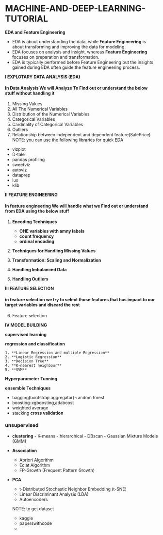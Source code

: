 # MACHINE-AND-DEEP-LEARNING-TUTORIAL

**EDA and Feature Engineering**

- EDA is about understanding the data, while **Feature Engineering** is about transforming and improving the data for modeling.
- EDA focuses on analysis and insight, whereas **Feature Engineering** focuses on preparation and transformation.
- EDA is typically performed before Feature Engineering but the insights gained during EDA often guide the feature engineering process.

**I EXPLOTARY DATA ANALYSIS (EDA)**
#### In Data Analysis We will Analyze To Find out or understand the below stuff without handling it
1. Missing Values
2. All The Numerical Variables
3. Distribution of the Numerical Variables
4. Categorical Variables
5. Cardinality of Categorical Variables
6. Outliers
7. Relationship between independent and dependent feature(SalePrice)
NOTE: you can use the following libraries  for quick EDA
- vizplot
- D-tale
- pandas profiling
- sweetviz
- autoviz
- dataprep
- lux
- klib

**II FEATURE ENGINEERING**
#### In feature engineering We will handle what we Find out or understand from EDA using the  below stuff

1. **Encoding Techniques**

    - **OHE variables with amny labels**
    - **count frequency**
    - **ordinal encoding**
   
2. **Techniques for Handling Missing Values**
3. **Transformation: Scaling and Normalization**
4. **Handling Imbalanced Data**
5. **Handling Outliers**
   
**III FEATURE SELECTION**
#### in feature selection we try to select those features that has impact to our target variables and discard the rest

6. Feature selection

**IV MODEL BUILDING**

**supervised learning**

**regression and classification**
    
    1. **Linear Regression and multiple Regression**   
    2. **Logistic Regression**
    3. **Decision Tree**
    4. **K-nearest neighbour**
    5. **SVM**
       
**Hyperparameter Tunning**

**ensemble Techniques**

- bagging(bootstrap aggregator)-random forest
- boosting-xgboosting,adaboost
- weighted average
- stacking
**cross validation**
### unsupervised  
- **clustering**
      - K-means
      - hierarchical
      - DBscan
      - Gaussian Mixture Models (GMM)

- **Association**
    - Apriori Algorithm
    - Eclat Algorithm
    - FP-Growth (Frequent Pattern Growth)

- **PCA**
    - t-Distributed Stochastic Neighbor Embedding (t-SNE)
    - Linear Discriminant Analysis (LDA)
    - Autoencoders



  



  NOTE: to get dataset
  - kaggle
  - paperswithcode
  - 
  
